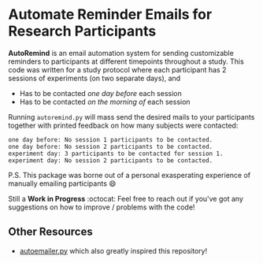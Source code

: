# Automate Reminder Emails for Research Participants
**AutoRemind** is an email automation system for sending customizable reminders to participants at different timepoints throughout a study.
This code was written for a study protocol where each participant has 2 sessions of experiments (on two separate days), and
- Has to be contacted *one day before* each session
- Has to be contacted *on the morning of* each session


Running `autoremind.py` will mass send the desired mails to your participants together with printed feedback on how many subjects were contacted:
```
one day before: No session 1 participants to be contacted.
one day before: No session 2 participants to be contacted.
experiment day: 3 participants to be contacted for session 1.
experiment day: No session 2 participants to be contacted.
```
P.S. This package was borne out of a personal exasperating experience of manually emailing participants :smile:

Still a **Work in Progress** :octocat:
Feel free to reach out if you've got any suggestions on how to improve / problems with the code!


## Other Resources
- [autoemailer.py](https://github.com/colinquirk/autoemailer/) which also greatly inspired this repository!
